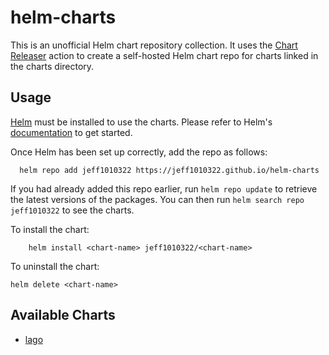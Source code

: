 # helm-charts

This is an unofficial Helm chart repository collection.
It uses the [Chart Releaser](https://helm.sh/docs/howto/chart_releaser_action/) action to create a self-hosted Helm chart repo for
charts linked in the charts directory.

## Usage

[Helm](https://helm.sh) must be installed to use the charts.  Please refer to
Helm's [documentation](https://helm.sh/docs) to get started.

Once Helm has been set up correctly, add the repo as follows:

```
  helm repo add jeff1010322 https://jeff1010322.github.io/helm-charts
```

If you had already added this repo earlier, run `helm repo update` to retrieve
the latest versions of the packages.  You can then run `helm search repo jeff1010322` to see the charts.

To install the <chart-name> chart:

```
    helm install <chart-name> jeff1010322/<chart-name>
```

To uninstall the chart:

    helm delete <chart-name>

## Available Charts

- [lago](https://github.com/getlago/lago-helm-charts/blob/main/Chart.yaml)
  
